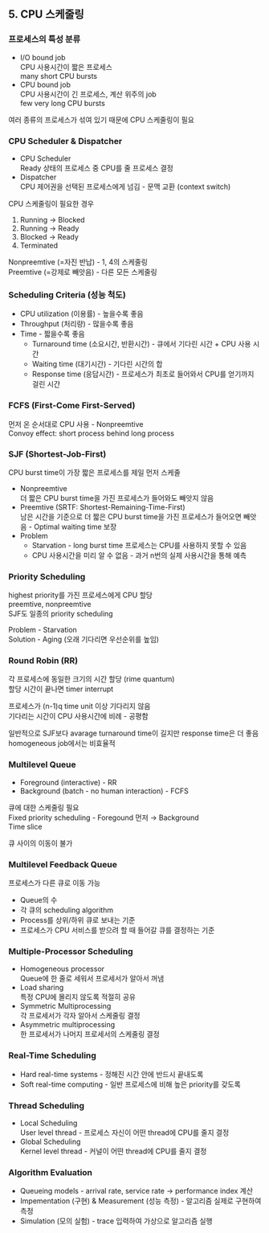 ## 5. CPU 스케줄링

### 프로세스의 특성 분류

- I/O bound job<br>
CPU 사용시간이 짧은 프로세스<br>
many short CPU bursts
- CPU bound job<br>
CPU 사용시간이 긴 프로세스, 계산 위주의 job<br>
few very long CPU bursts

여러 종류의 프로세스가 섞여 있기 때문에 CPU 스케줄링이 필요

### CPU Scheduler & Dispatcher

- CPU Scheduler<br>
Ready 상태의 프로세스 중 CPU를 줄 프로세스 결정
- Dispatcher<br>
CPU 제어권을 선택된 프로세스에게 넘김 - 문맥 교환 (context switch)

CPU 스케줄링이 필요한 경우
1. Running → Blocked
2. Running → Ready
3. Blocked → Ready
4. Terminated

Nonpreemtive (=자진 반납) - 1, 4의 스케줄링<br>
Preemtive (=강제로 빼앗음) - 다른 모든 스케줄링

### Scheduling Criteria (성능 척도)

- CPU utilization (이용률) - 높을수록 좋음
- Throughput (처리량) - 많을수록 좋음
- Time - 짧을수록 좋음
    - Turnaround time (소요시간, 반환시간) - 큐에서 기다린 시간 + CPU 사용 시간
    - Waiting time (대기시간) - 기다린 시간의 합
    - Response time (응답시간) - 프로세스가 최초로 들어와서 CPU를 얻기까지 걸린 시간
    

### FCFS (First-Come First-Served)

먼저 온 순서대로 CPU 사용 - Nonpreemtive<br>
Convoy effect: short process  behind long process

### SJF (Shortest-Job-First)

CPU burst time이 가장 짧은 프로세스를 제일 먼저 스케줄

- Nonpreemtive<br>
더 짧은 CPU burst time을 가진 프로세스가 들어와도 빼앗지 않음
- Preemtive (SRTF: Shortest-Remaining-Time-First)<br>
남은 시간을 기준으로 더 짧은 CPU burst time을 가진 프로세스가 들어오면 빼앗음 - Optimal waiting time 보장
- Problem
    - Starvation - long burst time 프로세스는 CPU를 사용하지 못할 수 있음
    - CPU 사용시간을 미리 알 수 없음 - 과거 n번의 실제 사용시간을 통해 예측

### Priority Scheduling

highest priority를 가진 프로세스에게 CPU 할당<br>
preemtive, nonpreemtive<br>
SJF도 일종의 priority scheduling

Problem - Starvation<br>
Solution - Aging (오래 기다리면 우선순위를 높임)

### Round Robin (RR)

각 프로세스에 동일한 크기의 시간 할당 (rime quantum)<br>
할당 시간이 끝나면 timer interrupt

프로세스가 (n-1)q time unit 이상 기다리지 않음<br>
기다리는 시간이 CPU 사용시간에 비례 - 공평함

일반적으로 SJF보다 avarage turnaround time이 길지만 response time은 더 좋음<br>
homogeneous job에서는 비효율적

### Multilevel Queue

- Foreground (interactive) - RR
- Background (batch - no human interaction) - FCFS

큐에 대한 스케줄링 필요<br>
Fixed priority scheduling - Foregound 먼저 → Background<br>
Time slice

큐 사이의 이동이 불가

### Multilevel Feedback Queue

프로세스가 다른 큐로 이동 가능

- Queue의 수
- 각 큐의 scheduling algorithm
- Process를 상위/하위 큐로 보내는 기준
- 프로세스가 CPU 서비스를 받으려 할 때 들어갈 큐를 결정하는 기준

### Multiple-Processor Scheduling

- Homogeneous processor<br>
Queue에 한 줄로 세워서 프로세서가 알아서 꺼냄
- Load sharing<br>
특정 CPU에 몰리지 않도록 적절히 공유
- Symmetric Multiprocessing<br>
각 프로세서가 각자 알아서 스케줄링 결정
- Asymmetric multiprocessing<br>
한 프로세서가 나머지 프로세서의 스케줄링 결정

### Real-Time Scheduling

- Hard real-time systems - 정해진 시간 안에 반드시 끝내도록
- Soft real-time computing - 일반 프로세스에 비해 높은 priority를 갖도록

### Thread Scheduling

- Local Scheduling<br>
User level thread - 프로세스 자신이 어떤 thread에 CPU를 줄지 결정
- Global Scheduling<br>
Kernel level thread - 커널이 어떤 thread에 CPU를 줄지 결정

### Algorithm Evaluation

- Queueing models - arrival rate, service rate → performance index 계산
- Impementation (구현) & Measurement (성능 측정) - 알고리즘 실제로 구현하여 측정
- Simulation (모의 실험) - trace 입력하여 가상으로 알고리즘 실행